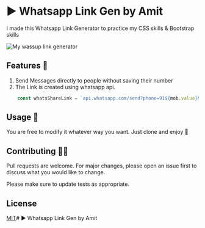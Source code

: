 # ▶ Whatsapp Link Gen by Amit 

I made this Whatsapp Link Generator to practice my CSS skills & Bootstrap skills

![My wassup link generator](./wassupintro.gif)

## Features 🌟

1. Send Messages directly to people without saving their number
1. The Link is created using whatsapp api.

```javascript
    const whatsShareLink = `api.whatsapp.com/send?phone=91${mob.value}&text=${linkText}&lang=en`
```

## Usage 🐺
You are free to modify it whatever way you want. Just clone and enjoy 🚀

## Contributing 🤝🏼
Pull requests are welcome. For major changes, please open an issue first to discuss what you would like to change.

Please make sure to update tests as appropriate.

## License
[MIT](https://choosealicense.com/licenses/mit/)# ▶ Whatsapp Link Gen by Amit 
